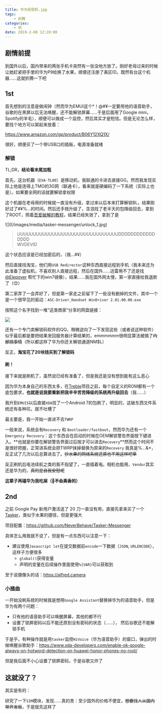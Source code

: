 ```yaml
---
title: 华为短信机.jpg
tags: 
    - 折腾
categories:
    - 坑
date: 2019-2-08 12:28:00
---
```


## 剧情前提

到国外以后，国内带来的两张手机卡突然有一张没地方放了。刚好老母过来的时候让她赶紧把手里的华为P9给换了水果，顺便还注册了美区ID。既然有台这个机器……这就折腾一下吧

## 1st

首先想到的注意是做闹钟（然而华为EMUI这个*！@#¥一定要用他的语音助手，谷歌的在黑屏以后无法唤醒，还不能解锁屏幕……于是后面用了Google mini，Spotify的羊毛），顺便可以做成一个监控，然后其实才是短信。但是无论怎么样，要找个地方可以架起来放着：

https://www.amazon.com/gp/product/B06Y12XQ1X/

很好，顺便买了一个带USB口的插板，电源准备就绪

### 解锁

TL;DR，**结论看末尾加粗**

首先，这台机器（`EVA-TL00`）是移动机，我联通的卡进去直接GG。然而我发现实际上他是连得上TMO的3G网（联通卡），看来就是硬编码了一下系统（实际上也是）。如果要全网的话就要解锁拿权限

这个机器在老母用的时候就一直没有升级，拿过来以后本来打算解锁BL，结果刚好过了#¥%…的时间。然后还手贱升级了，含泪找了老半天的包降级回去，拿到了ROOT，照着[吾爱破解的教程](https://www.52pojie.cn/thread-816065-1-1.html)，结果已经失效了，拿到了是

![]((/images/media/tasker-messenger/unlock_1.jpg)

>UUUUUUUUUUUUUUUUUUUUUUUUUUUUUUUUDDDDDDDDDDDDDDDD  
WVDEVID

这个状态应该是已经加密后的，（我…#¥）

然后直接找淘宝，他们用`USB Redirector`这种东西直接远程到手机（我本来还为此准备了虚拟机，不喜欢别人直接远程，然后在国外……迅雷用不了还是找 [@Elepover](https://daily.elepover.com/) 帮忙下的win7镜像），结果……我在国外网太慢，第一家直接给我退款了（😊）

第二家弄了一会弄好了，但是第一家走之前留下了一些没有删掉的文件，其中一个是一个很罕见的驱动：`ASC-Driver_Handset WinDriver 2.01.00.00.exe`

按照这个名字找到一堆“这类商家“分享的网盘链接：

![](/images/media/tasker-messenger/pan_1.jpg)

还有一个专门卖解锁码软件的QQ，稍微逆向了一下发现这些（或者说这种软件）似乎最后都是要把结果发回服务器计算结果的，emmmmmm很明显算法被搞了~~内部搞事情~~（所以都这样了华为你还关解锁通道NM$L）

反正，**淘宝花了20块钱买到了解锁码**

#### 刷！

接下来就是刷机了，虽然说已经有准备了，但是我还是没有想到能有这么恶心

因为华为本身自己的东西太多，在[Treble](https://source.android.com/devices/architecture)项目之前，每个自定义的ROM都有一个底包要求，**也就是说我要重新把我辛辛苦苦降级的系统再升级回去**（我……）

我升到`EMUI5`以后直接`XDA`找了一个Android 7的包刷了，明显的，这破东西文件系统还有各种坑，就不吐槽了

最主要是，我一开始一直进不去`TWRP`

一般来说，系统会有`Recovery` 和 `Bootloader/fastboot`，然而华为还有一个`Emergency Recovery`：这个东西会在启动的时候在OEM解锁警告界面按下键进入。**也就是你要在解锁警告界面过后按才可以进去`Recovery`**然而这个时间不是很好把握，正常进系统会把TWRP抹掉替换为原来的`Recovery`
我真是%…&*，反正试了几次以后总算进去了。~~抄水果的网络系统还原也不用这样吧草~~

反正刷机后电池续航之类的我不指望了，一直插着电。相机也能用，`Vendor`其实还是华为的，~~真的是自我安慰呢~~

**这辈子再碰华为我吃屎（~~不会真香的~~）**

## 2nd

之前 Google Pay 新用户激活送了 20 刀一直没有用，直接先拿来买了一个[Tasker](https://play.google.com/store/apps/details?id=net.dinglisch.android.taskerm)，类似于水果的捷径，但是更强大

项目配置：https://github.com/NeverBehave/Tasker-Messenger

具体怎么用我就不说了，但是有一点东西可以注意一下：

- 建议使用`Javascript let`在提交数据前`encode`一下数据（`JSON`, `URLENCODE`），这样子方便很多
	- `global()`获得变量
	- 声明的变量在后续操作里面使用`%{VAR}`可以获取到

至于说摄像头的话：https://alfred.camera

### 小插曲

一开始没刷系统的时候我是想用`Google Assistant`替换掉华为的语音助手，但是华为有两个问题：

- 只有他的语音助手可以唤醒屏幕，其他的都不行
- 设置了锁屏密码以后不能还原到没有密码的状态（……）， 然后谷歌还不能解锁手机

于是乎，有种操作就是用`tasker`监控`HiVoice`（华为语音助手）的窗口，弹出的时候唤醒谷歌助手：https://www.xda-developers.com/enable-ok-google-always-on-hotword-detection-on-huawei-honor-phones-no-root/

但是我后面不小心设置了锁屏密码，于是谷歌又炸了

## 这就没了？

其实是有的：

<script async src="https://telegram.org/js/telegram-widget.js?5" data-telegram-post="ButNothingHappened/2823" data-width="100%"></script>

研究了一下`SIM`模块，发现……真的贵：至少国外的价格不便宜，~~想要找人从国内带开发板~~，于是就先这样了
<!--stackedit_data:
eyJoaXN0b3J5IjpbNTgxNjkxNDAzLDE3OTg1MTgxMF19
-->